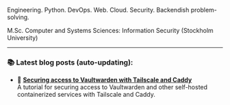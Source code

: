 Engineering. Python. DevOps. Web. Cloud. Security. Backendish problem-solving.

M.Sc. Computer and Systems Sciences: Information Security (Stockholm University)

---

### :books: **Latest blog posts (auto-updating):**
<!-- BLOG-POST-LIST:START -->
 - 💯 **[Securing access to Vaultwarden with Tailscale and Caddy](https://mijo.remotenode.io/posts/tailscale-caddy-docker/)**  
A tutorial for securing access to Vaultwarden and other self-hosted containerized services with Tailscale and Caddy.
<!-- BLOG-POST-LIST:END -->
